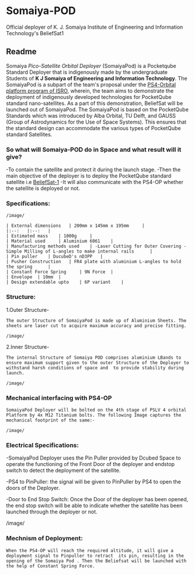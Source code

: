 # Somaiya-POD
Official deployer of K. J. Somaiya Institute of Engineering and Information Technology's BeliefSat1
## Readme 

Somaiya *Pico-Satellite Orbital Deployer* (SomaiyaPod) is a Pocketqube Standard Deployer that is indigenously made by the undergraduate Students of **K J Somaiya of Engineering and Information Technology**. The  SomaiyaPod is a subpart of the team's proposal under the [PS4-Orbital platform program of ISRO](https://www.isro.gov.in/update/15-jun-2019/announcement-of-opportunity-ao-orbital-platform), wherein, the team aims to demonstrate the deployment of indigenously developed technologies for PocketQube standard nano-satellites. As a part of this demonstration, BeliefSat will be launched out of SomaiyaPod. The SomaiyaPod is based on the PocketQube Standards which was introduced by Alba Orbital, TU Delft, and GAUSS (Group of Astrodynamics for the Use of Space Systems). This ensures that the standard design can accommodate the various types of PocketQube standard Satellites.

### So what will Somaiya-POD do in Space and what result will it give?

-To contain the satellite and protect it during the launch stage.
-Then the main objective of the deployer is to deploy the PocketQube standard satellite i.e [BeliefSat-1](https://github.com/NewLeapKjsieit/BeliefSat)
-It will also communicate with the PS4-OP whether the satellite is deployed or not.

### Specifications:

    /image/

    | External dimensions 	| 200mm x 145mm x 195mm 	|
    |:--:	|:--:	|
    | Estimated mass 	| 1000g 	|
    | Material used 	| Aluminium 6061 	|
    | Manufacturing methods used 	| -Laser Cutting for Outer Covering -Simple Milling of L-angles to make internal rails  	|
    | Pin puller 	| DucubeD's nD3PP 	|
    | Pusher Construction 	| FR4 plate with aluminium L-angles to hold the spring  	|
    | Constant Force Spring  	| 9N Force 	|
    | Envelope 	| 10mm 	|
    | Design extendable upto 	| 6P variant 	|

### Structure:

1.Outer Structure-

    The outer Structure of SomaiyaPod is made up of Aluminium Sheets. The sheets are laser cut to acquire maximum accuracy and precise fitting.

    /image/

2.Inner Structure-

    The internal Structure of Somaiya POD comprises aluminium LBands to ensure maximum support given to the outer Structure of the Deployer to withstand harsh conditions of space and  to provide stability during launch. 

    /image/

### Mechanical interfacing with PS4-OP

    SomaiyaPod Deployer will be bolted on the 4th stage of PSLV 4 orbital Platform by 4x M12 Titanium bolts. The following Image captures the mechanical footprint of the same:-

    /image/

### Electrical Specifications:

-SomaiyaPod Deployer uses the Pin Puller provided by Dcubed Space to   operate the functioning of the Front Door of the deployer and endstop   switch to detect the deployment of the satellite.

-PS4 to PinPuller: the signal will be given to PinPuller by PS4 to open the doors of the Deployer.

-Door to End Stop Switch: Once the Door of the deployer has been opened, the end stop switch will be able to indicate whether the satellite has been launched through the deployer or not.

/image/

### Mechnism of Deployment:
    When the PS4-OP will reach the required altitude, it will give a deployment signal to Pinpuller to retract  its pin, resulting in the opening of the Somaiya Pod . Then the Beliefsat will be launched with the help of Constant Spring Force.  


